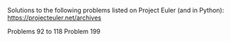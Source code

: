 Solutions to the following problems listed on Project Euler (and in Python):
https://projecteuler.net/archives

Problems 92 to 118
Problem 199